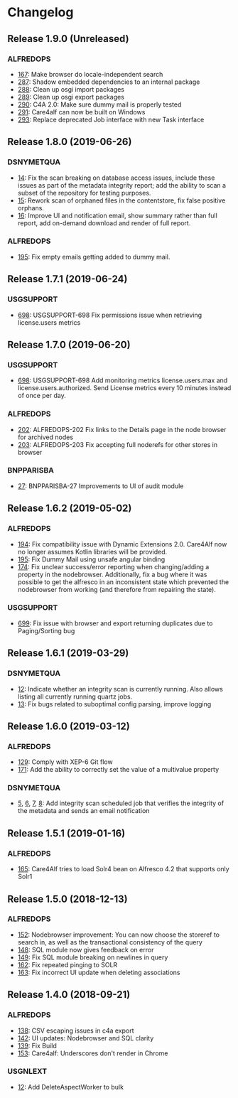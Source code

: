 # Changelog

## Release 1.9.0 (Unreleased)
### ALFREDOPS
- [167](https://xenitsupport.jira.com/browse/ALFREDOPS-167): Make browser do locale-independent search
- [287](https://xenitsupport.jira.com/browse/ALFREDOPS-287): Shadow embedded dependencies to an internal package
- [288](https://xenitsupport.jira.com/browse/ALFREDOPS-288): Clean up osgi import packages
- [289](https://xenitsupport.jira.com/browse/ALFREDOPS-289): Clean up osgi export packages
- [290](https://xenitsupport.jira.com/browse/ALFREDOPS-290): C4A 2.0: Make sure dummy mail is properly tested
- [291](https://xenitsupport.jira.com/browse/ALFREDOPS-291): Care4alf can now be built on Windows
- [293](https://xenitsupport.jira.com/browse/ALFREDOPS-293): Replace deprecated Job interface with new Task interface

## Release 1.8.0 (2019-06-26)
### DSNYMETQUA
- [14](https://xenitsupport.jira.com/browse/DSNYMETQUA-14): Fix the scan breaking on database access issues, include these issues as part of the metadata integrity report; add the ability to scan a subset of the repository for testing purposes.
- [15](https://xenitsupport.jira.com/browse/DSNYMETQUA-15): Rework scan of orphaned files in the contentstore, fix false positive orphans.
- [16](https://xenitsupport.jira.com/browse/DSNYMETQUA-16): Improve UI and notification email, show summary rather than full report, add on-demand download and render of full report.

### ALFREDOPS
- [195](https://xenitsupport.jira.com/browse/ALFREDOPS-195): Fix empty emails getting added to dummy mail.

## Release 1.7.1 (2019-06-24)
### USGSUPPORT
- [698](https://xenitsupport.jira.com/browse/USGSUPPORT-698): USGSUPPORT-698 Fix permissions issue when retrieving license.users metrics

## Release 1.7.0 (2019-06-20)
### USGSUPPORT
- [698](https://xenitsupport.jira.com/browse/USGSUPPORT-698): USGSUPPORT-698 Add monitoring metrics license.users.max and license.users.authorized. Send License metrics every 10 minutes instead of once per day.

### ALFREDOPS
- [202](https://xenitsupport.jira.com/browse/ALFREDOPS-202): ALFREDOPS-202 Fix links to the Details page in the node browser for archived nodes
- [203](https://xenitsupport.jira.com/browse/ALFREDOPS-203): ALFREDOPS-203 Fix accepting full noderefs for other stores in browser

### BNPPARISBA
- [27](https://xenitsupport.jira.com/browse/BNPPARISBA-27): BNPPARISBA-27 Improvements to UI of audit module

## Release 1.6.2 (2019-05-02)
### ALFREDOPS
- [194](https://xenitsupport.jira.com/browse/ALFREDOPS-194): Fix compatibility issue with Dynamic Extensions 2.0. Care4Alf now no longer assumes Kotlin libraries will be provided.
- [195](https://xenitsupport.jira.com/browse/ALFREDOPS-195): Fix Dummy Mail using unsafe angular binding
- [174](https://xenitsupport.jira.com/browse/ALFREDOPS-174): Fix unclear success/error reporting when changing/adding a property in the nodebrowser. Additionally, fix a bug where it was possible to get the alfresco in an inconsistent state which prevented the nodebrowser from working (and therefore from repairing the state).

### USGSUPPORT
- [699](https://xenitsupport.jira.com/browse/USGSUPPORT-699): Fix issue with browser and export returning duplicates due to Paging/Sorting bug

## Release 1.6.1 (2019-03-29)
### DSNYMETQUA
- [12](https://xenitsupport.jira.com/browse/DSNYMETQUA-12): Indicate whether an integrity scan is currently running. Also allows listing all currently running quartz jobs.
- [13](https://xenitsupport.jira.com/browse/DSNYMETQUA-13): Fix bugs related to suboptimal config parsing, improve logging

## Release 1.6.0 (2019-03-12)
### ALFREDOPS
- [129](https://xenitsupport.jira.com/browse/ALFREDOPS-129): Comply with XEP-6 Git flow
- [171](https://xenitsupport.jira.com/browse/ALFREDOPS-171): Add the ability to correctly set the value of a multivalue property

### DSNYMETQUA
- [5](https://xenitsupport.jira.com/browse/DSNYMETQUA-5), [6](https://xenitsupport.jira.com/browse/DSNYMETQUA-6), [7](https://xenitsupport.jira.com/browse/DSNYMETQUA-7), [8](https://xenitsupport.jira.com/browse/DSNYMETQUA-8): Add integrity scan scheduled job that verifies the integrity of the metadata and sends an email notification

## Release 1.5.1 (2019-01-16)
### ALFREDOPS
- [165](https://xenitsupport.jira.com/browse/ALFREDOPS-165): Care4Alf tries to load Solr4 bean on Alfresco 4.2 that supports only Solr1

## Release 1.5.0 (2018-12-13)
### ALFREDOPS
- [152](https://xenitsupport.jira.com/browse/ALFREDOPS-152): Nodebrowser improvement: You can now choose the storeref to search in, as well as the transactional consistency of the query
- [148](https://xenitsupport.jira.com/browse/ALFREDOPS-148): SQL module now gives feedback on error
- [149](https://xenitsupport.jira.com/browse/ALFREDOPS-149): Fix SQL module breaking on newlines in query
- [162](https://xenitsupport.jira.com/browse/ALFREDOPS-162): Fix repeated pinging to SOLR
- [163](https://xenitsupport.jira.com/browse/ALFREDOPS-163): Fix incorrect UI update when deleting associations

## Release 1.4.0 (2018-09-21)
### ALFREDOPS
- [138](https://xenitsupport.jira.com/browse/ALFREDOPS-138): CSV escaping issues in c4a export
- [142](https://xenitsupport.jira.com/browse/ALFREDOPS-142): UI updates: Nodebrowser and SQL clarity
- [139](https://xenitsupport.jira.com/browse/ALFREDOPS-139): Fix Build
- [153](https://xenitsupport.jira.com/browse/ALFREDOPS-153): Care4alf: Underscores don't render in Chrome

### USGNLEXT
- [12](https://xenitsupport.jira.com/browse/USGNLEXT-12): Add DeleteAspectWorker to bulk
